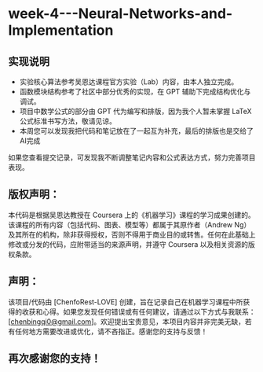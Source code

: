 # week-4---Neural-Networks-and-Implementation

## 实现说明

- 实验核心算法参考吴恩达课程官方实验（Lab）内容，由本人独立完成。
- 函数模块结构参考了社区中部分优秀的实现，在 GPT 辅助下完成结构优化与调试。
- 项目中数学公式的部分由 GPT 代为编写和排版，因为我个人暂未掌握 LaTeX 公式标准书写方法，敬请见谅。
- 本周您可以发现我把代码和笔记放在了一起互为补充，最后的排版也是交给了AI完成

如果您查看提交记录，可发现我不断调整笔记内容和公式表达方式，努力完善项目表现。
## 版权声明：
本代码是根据吴恩达教授在 Coursera 上的《机器学习》课程的学习成果创建的。该课程的所有内容（包括代码、图表、模型等）都属于其原作者（Andrew Ng）及其所在的机构，除非获得授权，否则不得用于商业目的或转售。任何在此基础上修改或分发的代码，应附带适当的来源声明，并遵守 Coursera 以及相关资源的版权条款。

## 声明：
该项目/代码由 [ChenfoRest-LOVE] 创建，旨在记录自己在机器学习课程中所获得的收获和心得。如果您发现任何错误或有任何建议，请通过以下方式与我联系：[chenbingqi0@gmail.com]。欢迎提出宝贵意见，本项目内容并非完美无缺，若有任何地方需要改进或优化，请不吝指正。感谢您的支持与反馈！

## 再次感谢您的支持！
